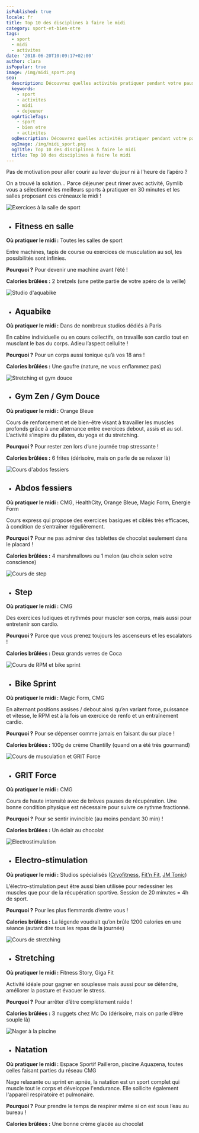 ```yaml
---
isPublished: true
locale: fr
title: Top 10 des disciplines à faire le midi
category: sport-et-bien-etre
tags:
  - sport
  - midi
  - activites
date: '2018-06-20T10:09:17+02:00'
author: clara
isPopular: true
image: /img/midi_sport.png
seo:
  description: Découvrez quelles activités pratiquer pendant votre pause déjeuner.
  keywords:
    - sport
    - activites
    - midi
    - dejeuner
  ogArticleTags:
    - sport
    - bien etre
    - activites
  ogDescription: Découvrez quelles activités pratiquer pendant votre pause déjeuner.
  ogImage: /img/midi_sport.png
  ogTitle: Top 10 des disciplines à faire le midi
  title: Top 10 des disciplines à faire le midi
---
```

Pas de motivation pour aller courir au lever du jour ni à l’heure de l’apéro ? 

On a trouvé la solution… Parce déjeuner peut rimer avec activité, Gymlib vous a sélectionné les meilleurs sports à pratiquer en 30 minutes et les salles proposant ces créneaux le midi !

![Exercices à la salle de sport](/img/fitness_en_salle.jpg)

* ## Fitness en salle

**Où pratiquer le midi :** Toutes les salles de sport 

Entre machines, tapis de course ou exercices de musculation au sol, les possibilités sont infinies. 

**Pourquoi ?** Pour devenir une machine avant l’été !

**Calories brûlées :** 2 bretzels (une petite partie de votre apéro de la veille)

![Studio d'aquabike](/img/aqua-by-charonne-1-.jpeg)

* ## Aquabike

**Où pratiquer le midi :** Dans de nombreux studios dédiés à Paris

En cabine individuelle ou en cours collectifs, on travaille son cardio tout en musclant le bas du corps. Adieu l’aspect cellulite !

**Pourquoi ?**  Pour un corps aussi tonique qu’à vos 18 ans !

**Calories brûlées :** Une gaufre (nature, ne vous enflammez pas)

![Stretching et gym douce](/img/gymnastique.jpg)

* ## Gym Zen / Gym Douce

**Où pratiquer le midi :** Orange Bleue

Cours de renforcement et de bien-être visant à travailler les muscles profonds grâce à une alternance entre exercices debout, assis et au sol. L’activité s’inspire du pilates, du yoga et du stretching.

**Pourquoi ?**  Pour rester zen lors d’une journée trop stressante !

**Calories brûlées :** 6 frites (dérisoire, mais on parle de se relaxer là)

![Cours d'abdos fessiers](/img/yoga_abdos.jpg)

* ## Abdos fessiers

**Où pratiquer le midi :** CMG, HealthCity, Orange Bleue, Magic Form, Energie Form

Cours express qui propose des exercices basiques et ciblés très efficaces, à condition de s’entraîner régulièrement.

**Pourquoi ?** Pour ne pas admirer des tablettes de chocolat seulement dans le placard !

**Calories brûlées :** 4 marshmallows ou 1 melon (au choix selon votre conscience)

![Cours de step](/img/step.jpg)

* ## Step

**Où pratiquer le midi :** CMG 

Des exercices ludiques et rythmés pour muscler son corps, mais aussi pour entretenir son cardio. 

**Pourquoi ?** Parce que vous prenez toujours les ascenseurs et les escalators !

**Calories brûlées :** Deux grands verres de Coca

![Cours de RPM et bike sprint](/img/rpm-velo.jpg)

* ## Bike Sprint

**Où pratiquer le midi :** Magic Form, CMG

En alternant positions assises / debout ainsi qu’en variant force, puissance et vitesse, le RPM est à la fois un exercice de renfo et un entraînement cardio.

**Pourquoi ?** Pour se dépenser comme jamais en faisant du sur place !

**Calories brûlées :** 100g de crème Chantilly (quand on a été très gourmand) 

![Cours de musculation et GRIT Force](/img/musculation.jpg)

* ## GRIT Force

**Où pratiquer le midi :** CMG

Cours de haute intensité avec de brèves pauses de récupération. Une bonne condition physique est nécessaire pour suivre ce rythme fractionné. 

**Pourquoi ?** Pour se sentir invincible (au moins pendant 30 min) !

**Calories brûlées :** Un éclair au chocolat

![Electrostimulation](/img/electrostimulation.jpg)

* ## Electro-stimulation

**Où pratiquer le midi :** Studios spécialisés ([Cryofitness](https://www.gymlib.com/salle-de-sport/cryofitness-paris), [Fit'n Fit](https://www.gymlib.com/salle-de-sport/fit-n-fit-paris), [JM Tonic](https://www.gymlib.com/salle-de-sport/jm-tonic-boulogne))

L’électro-stimulation peut être aussi bien utilisée pour redessiner les muscles que pour de la récupération sportive. Session de 20 minutes = 4h de sport.

**Pourquoi ?** Pour les plus flemmards d’entre vous !

**Calories brûlées :** La légende voudrait qu’on brûle 1200 calories en une séance (autant dire tous les repas de la journée)

![Cours de stretching](/img/stretching.jpg)

* ## Stretching

**Où pratiquer le midi :** Fitness Story, Giga Fit

Activité idéale pour gagner en souplesse mais aussi pour se détendre, améliorer la posture et évacuer le stress.

**Pourquoi ?** Pour arrêter d’être complètement raide !

**Calories brûlées :** 3 nuggets chez Mc Do (dérisoire, mais on parle d’être souple là)

![Nager à la piscine](/img/natation.jpg)

* ## Natation

**Où pratiquer le midi :** Espace Sportif Pailleron, piscine Aquazena, toutes celles faisant parties du réseau CMG 

Nage relaxante ou sprint en apnée, la natation est un sport complet qui muscle tout le corps et développe l'endurance. Elle sollicite également l'appareil respiratoire et pulmonaire.

**Pourquoi ?** Pour prendre le temps de respirer même si on est sous l’eau au bureau !

**Calories brûlées :** Une bonne crème glacée au chocolat
